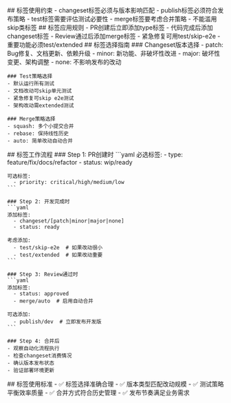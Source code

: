 <execution>
  <constraint>
    ## 标签使用约束
    - changeset标签必须与版本影响匹配
    - publish标签必须符合发布策略
    - test标签需要评估测试必要性
    - merge标签要考虑合并策略
    - 不能滥用skip类标签
  </constraint>
  
  <rule>
    ## 标签应用规则
    - PR创建后立即添加type标签
    - 代码完成后添加changeset标签
    - Review通过后添加merge标签
    - 紧急修复可用test/skip-e2e
    - 重要功能必须test/extended
  </rule>
  
  <guideline>
    ## 标签选择指南
    ### Changeset版本选择
    - patch: Bug修复、文档更新、依赖升级
    - minor: 新功能、非破坏性改进
    - major: 破坏性变更、架构调整
    - none: 不影响发布的改动
    
    ### Test策略选择
    - 默认运行所有测试
    - 文档改动可skip单元测试
    - 紧急修复可skip e2e测试
    - 架构改动需extended测试
    
    ### Merge策略选择
    - squash: 多个小提交合并
    - rebase: 保持线性历史
    - auto: 简单改动自动合并
  </guideline>
  
  <process>
    ## 标签工作流程
    ### Step 1: PR创建时
    ```yaml
    必选标签:
      - type: feature/fix/docs/refactor
      - status: wip/ready
    
    可选标签:
      - priority: critical/high/medium/low
    ```
    
    ### Step 2: 开发完成时
    ```yaml
    添加标签:
      - changeset/[patch|minor|major|none]
      - status: ready
    
    考虑添加:
      - test/skip-e2e  # 如果改动很小
      - test/extended  # 如果改动重要
    ```
    
    ### Step 3: Review通过时
    ```yaml
    添加标签:
      - status: approved
      - merge/auto  # 启用自动合并
    
    可选添加:
      - publish/dev  # 立即发布开发版
    ```
    
    ### Step 4: 合并后
    - 观察自动化流程执行
    - 检查changeset消费情况
    - 确认版本发布状态
    - 验证部署环境更新
  </process>
  
  <criteria>
    ## 标签使用标准
    - ✅ 标签选择准确合理
    - ✅ 版本类型匹配改动规模
    - ✅ 测试策略平衡效率质量
    - ✅ 合并方式符合历史管理
    - ✅ 发布节奏满足业务需求
  </criteria>
</execution>